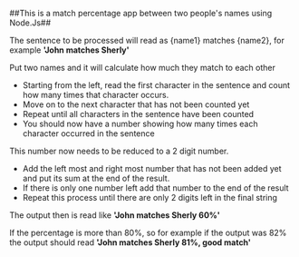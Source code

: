 ##This is a match percentage app between two people's names using Node.Js##

The sentence to be processed will read as {name1} matches {name2}, for example **'John matches Sherly'** 

Put two names and it will calculate how much they match to each other 

  -	Starting from the left, read the first character in the sentence and count how many times that character occurs. 
  -	Move on to the next character that has not been counted yet
  -	Repeat until all characters in the sentence have been counted
  -	You should now have a number showing how many times each character occurred in the sentence

This number now needs to be reduced to a 2 digit number.
  -	Add the left most and right most number that has not been added yet and put its sum at the end of the result.
  -	If there is only one number left add that number to the end of the result
  -	Repeat this process until there are only 2 digits left in the final string

The output then is read like **'John matches Sherly 60%'**

If the percentage is more than 80%, so for example if the output was 82% the output should read
**'John matches Sherly 81%, good match'**

